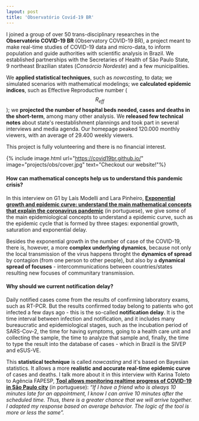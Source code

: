 ```yaml
---
layout: post
title: 'Observatório Covid-19 BR'
---
```



I joined a group of over 50 trans-disciplinary researches in the **Observatório COVID-19 BR** (Observatory COVID-19 BR), a project meant to make real-time studies of COVID-19 data and micro-data, to inform population and guide authorities with scientific analysis in Brazil. We established partnerships with the Secretaries of Health of São Paulo State, 9 northeast Brazilian states (*Consórcio Nordeste*) and a few municipalities. 

We **applied statistical techniques**, such as *nowcasting*, to data; we simulated scenarios with mathematical modelings; we **calculated epidemic indices**, such as Effective Reproductive number ($$R_{eff}$$); we **projected the number of hospital beds needed, cases and deaths in the short-term**, among many other analysis. We **released few technical notes** about state's reestablishment plannings and took part in several interviews and media agenda. Our homepage peaked 120.000 monthly viewers, with an average of 29.400 weekly viewers.

This project is fully volunteering and there is no financial interest.

{% include image.html url="https://covid19br.github.io/" image="projects/obs/cover.jpg" text="Checkout our website!"%}

#### How can mathematical concepts help us to understand this pandemic crisis?

In this interview on G1 by Laís Modelli and Lara Pinheiro, **[Exponential growth and epidemic curve: understand the main mathematical concepts that explain the coronavirus pandemic](https://g1.globo.com/bemestar/coronavirus/noticia/2020/03/31/crescimento-exponencial-e-curva-epidemica-entenda-os-principais-conceitos-matematicos-que-explicam-a-pandemia-de-coronavirus.ghtml)** (in portuguese), we give some of the main epidemiological concepts to understand a epidemic curve, such as the epidemic cycle that is formed by three stages: exponential growth, saturation and exponential delay. 

Besides the exponential growth in the number of case of the COVID-19, there is, however, a more **complex underlying dynamics**, because not only the local transmission of the virus happens throght the **dynamics of spread** by contagion (from one person to other people), but also by a **dynamical spread of focuses** - intercommunications between countries/states resulting new focuses of communitary transmission.

#### Why should we current notification delay?

Daily notified cases come from the results of confirming laboratory exams, such as RT-PCR. But the results confirmed today belong to patients who got infected a few days ago - this is the so-called **notification delay**. It is the time interval between infection and notification, and it includes many bureaucratic and epidemiological stages, such as the incubation period of SARS-Cov-2, the time for having symptoms, going to a health care unit and collecting the sample, the time to analyze that sample and, finally, the time to type the result into the database of cases - which in Brazil is the SIVEP and eSUS-VE. 

This **statistical technique** is called *nowcasting* and it's based on Bayesian statistics. It allows a more **realistic and accurate real-time epidemic curve** of cases and deaths. I talk more about it in this interview with Karina Toleto to Agência FAPESP, **[Tool allows monitoring realtime progress of COVID-19 in São Paulo city](https://agencia.fapesp.br/ferramenta-permite-monitorar-em-tempo-real-o-avanco-da-covid-19-na-cidade-de-sao-paulo/32987/)** (in portuguese): *“If I have a friend who is always 10 minutes late for an appointment, I know I can arrive 10 minutes after the scheduled time. Thus, there is a greater chance that we will arrive together. I adapted my response based on average behavior. The logic of the tool is more or less the same”.*
